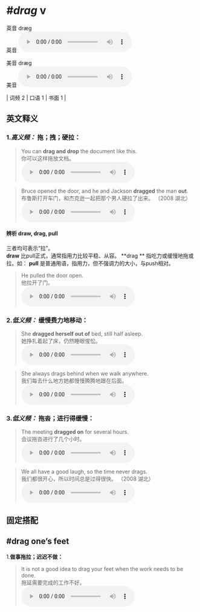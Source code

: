 # ***\#drag*** v
英音 dræɡ  
英音
<audio src="./media/drag-B.aac" controls="controls"></audio>

美音 dræɡ  
美音
<audio src="./media/drag.aac" controls="controls"></audio>



| 词频 2 | 口语 1 | 书面 1 |  

英文释义
---
### 1.*高义频：* **拖；拽；硬拉：**  

 > You can **drag and drop** the document like this.  
 > 你可以这样拖放文档。    
<audio src="./media/drag50.aac" controls="controls"></audio>

 > Bruce opened the door, and he and Jackson **dragged** the man **out**.   
 > 布鲁斯打开车门，和杰克逊一起把那个男人硬拉了出来。  （2008 湖北）  
<audio src="./media/drag-2.aac" controls="controls"></audio>

#### 辨析 draw, drag, pull
三者均可表示“拉”。  
**draw** 比pull正式，通常指用力比较平稳、从容。
**drag ** 指吃力或缓慢地拖或拉。如：
**pull** 是普通用语，指用力，但不强调力的大小，与push相对。
 > He pulled the door open.   
 > 他拉开了门。    
<audio src="./media/draw-7.aac" controls="controls"></audio>


### 2.*低义频：* **缓慢费力地移动：**  

 > She **dragged herself out of** bed, still half asleep.   
 > 她挣扎着起了床，仍然睡眼惺忪。    
<audio src="./media/drag-3.aac" controls="controls"></audio>

 > She always drags behind when we walk anywhere.  
 > 我们每去什么地方她都慢慢腾腾地跟在后面。    
<audio src="./media/drag-4.aac" controls="controls"></audio>

### 3.*低义频：* **拖沓；进行得缓慢：**  

 > The meeting **dragged on** for several hours.   
 > 会议拖沓进行了几个小时。    
<audio src="./media/drag-5.aac" controls="controls"></audio>

 > We all have a good laugh, so the time never drags.  
 > 我们都很开心，所以时间总是过得很快。  （2008 湖北）  
<audio src="./media/drag-6.aac" controls="controls"></audio>


固定搭配
---
## \#drag one’s feet
1.**做事拖拉；迟迟不做：**  

 > It is not a good idea to drag your feet when the work needs to be done.  
 > 拖延需要完成的工作不好。    
<audio src="./media/drag-7.aac" controls="controls"></audio>


